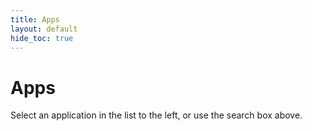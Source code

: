 ```yaml
---
title: Apps
layout: default
hide_toc: true
---
```

# Apps

Select an application in the list to the left, or use the search box above.
